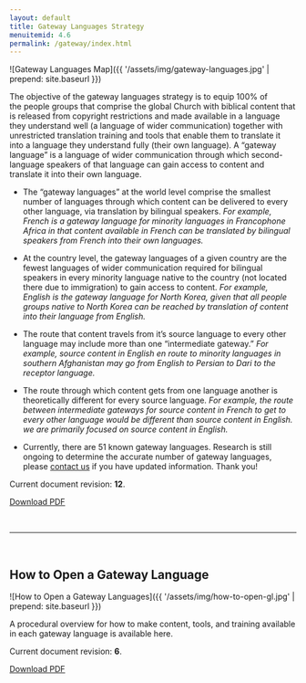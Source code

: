 ```yaml
---
layout: default
title: Gateway Languages Strategy
menuitemid: 4.6
permalink: /gateway/index.html
---
```


![Gateway Languages Map]({{ '/assets/img/gateway-languages.jpg' | prepend: site.baseurl }})

The objective of the gateway languages strategy is to equip 100% of
the people groups that comprise the global Church with biblical content
that is released from copyright restrictions and made available in a
language they understand well (a language of wider communication)
together with unrestricted translation training and tools that enable
them to translate it into a language they understand fully (their own
language). A “gateway language” is a language of wider communication
through which second-language speakers of that language can gain access
to content and translate it into their own language.

-   The “gateway languages” at the world level comprise the smallest
    number of languages through which content can be delivered to every
    other language, via translation by bilingual speakers. *For example,
    French is a gateway language for minority languages in Francophone
    Africa in that content available in French can be translated by
    bilingual speakers from French into their own languages.*

-   At the country level, the gateway languages of a given country are
    the fewest languages of wider communication required for bilingual
    speakers in every minority language native to the country (not
    located there due to immigration) to gain access to content. *For
    example, English is the gateway language for North Korea, given that
    all people groups native to North Korea can be reached by
    translation of content into their language from English.*

-   The route that content travels from it’s source language to every
    other language may include more than one “intermediate
    gateway.” *For example, source content in English en route to
    minority languages in southern Afghanistan may go from English to
    Persian to Dari to the receptor language.*

-   The route through which content gets from one language another is
    theoretically different for every source language. *For example, the
    route between intermediate gateways for source content in French to
    get to every other language would be different than source content
    in English. we are primarily focused on source content in English.*
    
-   Currently, there are 51 known gateway languages. Research is still 
    ongoing to determine the accurate number of gateway languages, please 
    [contact us](/contact) if you have updated information. Thank you!
    
Current document revision: **12**.

<a class="button" href="{{ '/assets/docs/whitepapers/Gateway Languages-rev 12.pdf' | prepend: site.baseurl }}">Download PDF</a>

<br />

* * * * *

<br />

How to Open a Gateway Language
------------------------------

![How to Open a Gateway Languages]({{ '/assets/img/how-to-open-gl.jpg' | prepend: site.baseurl }})

A procedural overview for how to make content, tools, and training 
available in each gateway language is available here.

Current document revision: **6**.

<a class="button" href="{{ '/assets/docs/whitepapers/How to Open a Gateway Language-rev 6.pdf' | prepend: site.baseurl }}">Download PDF</a>